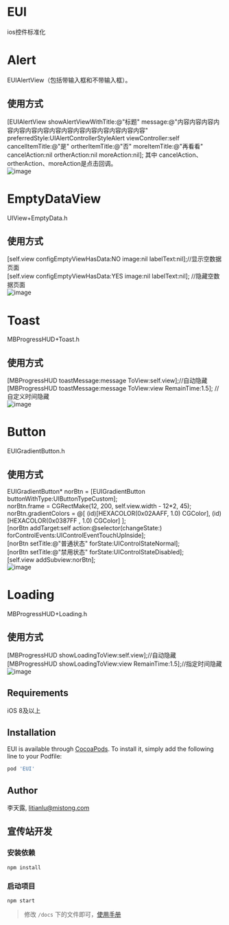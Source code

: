 # EUI

ios控件标准化

# Alert
EUIAlertView（包括带输入框和不带输入框）。
## 使用方式
[EUIAlertView showAlertViewWithTitle:@"标题" message:@"内容内容内容内容内容内容内容内容内容内容内容内容内容内容内容" preferredStyle:UIAlertControllerStyleAlert viewController:self cancelItemTitle:@"是" ortherItemTitle:@"否" moreItemTitle:@"再看看" cancelAction:nil ortherAction:nil moreAction:nil];
其中 cancelAction、ortherAction、moreAction是点击回调。  
![image](https://raw.githubusercontent.com/MST-EUI/EUI-ios/master/Example/EUI/Screenshots/alert.png)

# EmptyDataView
UIView+EmptyData.h
## 使用方式
[self.view configEmptyViewHasData:NO image:nil labelText:nil];//显示空数据页面  
[self.view configEmptyViewHasData:YES image:nil labelText:nil]; //隐藏空数据页面  
![image](https://raw.githubusercontent.com/MST-EUI/EUI-ios/master/Example/EUI/Screenshots/emptydata.png)

# Toast
MBProgressHUD+Toast.h
## 使用方式
[MBProgressHUD toastMessage:message ToView:self.view];//自动隐藏
[MBProgressHUD toastMessage:message ToView:view RemainTime:1.5]; //自定义时间隐藏  
![image](https://raw.githubusercontent.com/MST-EUI/EUI-ios/master/Example/EUI/Screenshots/toast.png)


# Button
EUIGradientButton.h
## 使用方式
EUIGradientButton* norBtn = [EUIGradientButton buttonWithType:UIButtonTypeCustom];  
norBtn.frame = CGRectMake(12, 200, self.view.width - 12*2, 45);  
norBtn.gradientColors = @[
(id)[HEXACOLOR(0x02AAFF, 1.0) CGColor],
(id)[HEXACOLOR(0x0387FF , 1.0) CGColor]
];  
[norBtn addTarget:self action:@selector(changeState:) forControlEvents:UIControlEventTouchUpInside];  
[norBtn setTitle:@"普通状态" forState:UIControlStateNormal];  
[norBtn setTitle:@"禁用状态" forState:UIControlStateDisabled];  
[self.view addSubview:norBtn];  
![image](https://raw.githubusercontent.com/MST-EUI/EUI-ios/master/Example/EUI/Screenshots/button.png)

# Loading
MBProgressHUD+Loading.h
## 使用方式
[MBProgressHUD showLoadingToView:self.view];//自动隐藏  
[MBProgressHUD showLoadingToView:view RemainTime:1.5];//指定时间隐藏    
![image](https://raw.githubusercontent.com/MST-EUI/EUI-ios/master/Example/EUI/Screenshots/loading.png)

## Requirements
iOS 8及以上

## Installation

EUI is available through [CocoaPods](https://cocoapods.org). To install
it, simply add the following line to your Podfile:

```ruby
pod 'EUI'
```

## Author

李天露, litianlu@mistong.com

## 宣传站开发

### 安装依赖

```
npm install
```

### 启动项目
```
npm start
```

> 修改 `/docs` 下的文件即可，[使用手册](https://docsify.js.org/#/zh-cn/)